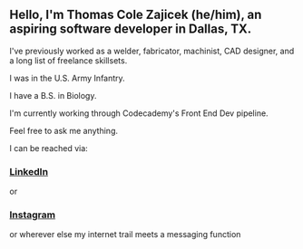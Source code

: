 <!--
**colezajicek/colezajicek** is a ✨ _special_ ✨ repository because its `README.md` (this file) appears on your GitHub profile.

Here are some ideas to get you started:

- 🔭 I’m currently working on ...
- 🌱 I’m currently learning ...
- 👯 I’m looking to collaborate on ...
- 🤔 I’m looking for help with ...
- 💬 Ask me about ...
- 📫 How to reach me: ...
- 😄 Pronouns: ...
- ⚡ Fun fact: ...
-->

## Hello, I'm Thomas Cole Zajicek (he/him), an aspiring software developer in Dallas, TX.

I've previously worked as a welder, fabricator, machinist, CAD designer, and a long list of freelance skillsets.

I was in the U.S. Army Infantry.

I have a B.S. in Biology.

I'm currently working through Codecademy's Front End Dev pipeline.

Feel free to ask me anything.

I can be reached via:
### [LinkedIn](Linkedin.com//in/tczajicek) 
or 
### [Instagram](Instagram.com/unholyfab) 

or wherever else my internet trail meets a messaging function

